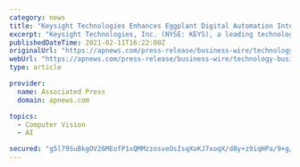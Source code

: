 ```yaml
---
category: news
title: "Keysight Technologies Enhances Eggplant Digital Automation Intelligence Platform with High-Speed Computer Vision"
excerpt: "Keysight Technologies, Inc. (NYSE: KEYS), a leading technology company that helps enterprises, service providers and governments accelerate innovation to connect and secure the world, announced the latest release of the Eggplant Digital Automation Intelligence (DAI) platform that enables organizations to automate the testing of high-speed applications which optimizes the delivery and quality of digital products."
publishedDateTime: 2021-02-11T16:22:00Z
originalUrl: "https://apnews.com/press-release/business-wire/technology-business-corporate-news-santa-rosa-products-and-services-57addd018cd94b4abc26a4111dae2cdc"
webUrl: "https://apnews.com/press-release/business-wire/technology-business-corporate-news-santa-rosa-products-and-services-57addd018cd94b4abc26a4111dae2cdc"
type: article

provider:
  name: Associated Press
  domain: apnews.com

topics:
  - Computer Vision
  - AI

secured: "g5l79SuBkgOV26MEofP1xQMMzzosveOsIsqXoKJ7xoqX/d0y+z9iqHPa/9+g/BF+OGH0Jw5Lr/Iaq8Ieo3hUVX69uV0hr4ws9xPkohuZIZ5tfV8PZLfS9ymTajzy/u7NrHH/R5IMP1oOH0z1NSeAUhkKZiHc1xGha44gzilpseqx+CEOv74UIhjdF7g9JBvEGV2ycH8W9iz8t4Dsg+7G7AE6bUzx33YuGjRP6Nzxo7/d2ib/9bLIJJ52jx5FSA8Yr8n2PbYfO3D3fUc2FZKqm6/0S6wVuIXIuQJnngcykqntrATNBIYTisIb5b42e5lnFEWfqOYmKFVg8bZEWzHLrSZILLoky7bpA1qiaOxUvow=;kHe5D3AjFUvQ2I53EWqgWQ=="
---
```


